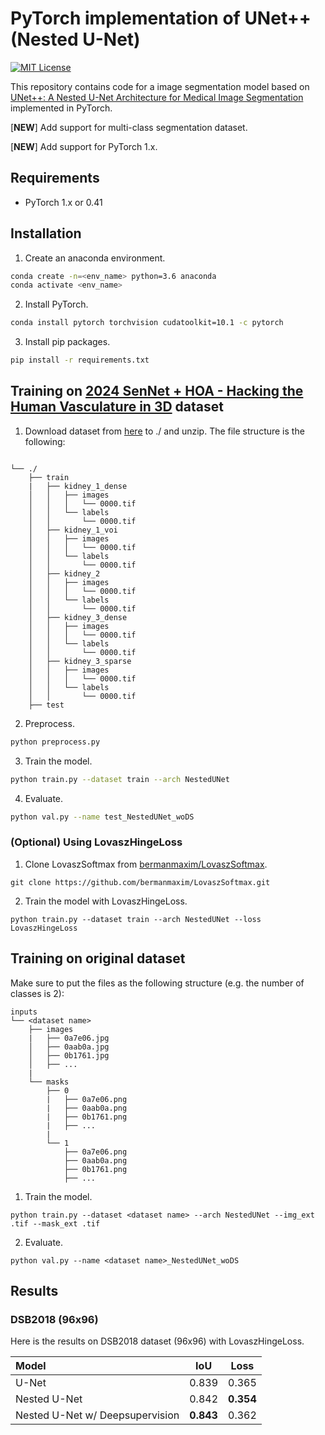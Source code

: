 # PyTorch implementation of UNet++ (Nested U-Net)
[![MIT License](http://img.shields.io/badge/license-MIT-blue.svg?style=flat)](LICENSE)

This repository contains code for a image segmentation model based on [UNet++: A Nested U-Net Architecture for Medical Image Segmentation](https://arxiv.org/abs/1807.10165) implemented in PyTorch. 

[**NEW**] Add support for multi-class segmentation dataset.

[**NEW**] Add support for PyTorch 1.x.


## Requirements
- PyTorch 1.x or 0.41

## Installation
1. Create an anaconda environment.
```sh
conda create -n=<env_name> python=3.6 anaconda
conda activate <env_name>
```
2. Install PyTorch.
```sh
conda install pytorch torchvision cudatoolkit=10.1 -c pytorch
```
3. Install pip packages.
```sh
pip install -r requirements.txt
```

## Training on [2024 SenNet + HOA - Hacking the Human Vasculature in 3D](https://www.kaggle.com/competitions/blood-vessel-segmentation/data) dataset
1. Download dataset from [here](https://www.kaggle.com/competitions/blood-vessel-segmentation/data) to ./ and unzip. The file structure is the following:
```

└── ./
    ├── train
    |   ├── kidney_1_dense
    │   │   ├── images
    │   │   │   └── 0000.tif
    │   │   └── labels
    │   │       └── 0000.tif           
    │   ├── kidney_1_voi
    │   │   ├── images
    │   │   │   └── 0000.tif
    │   │   └── labels
    │   │       └── 0000.tif
    │   ├── kidney_2
    │   │   ├── images
    │   │   │   └── 0000.tif
    │   │   └── labels
    │   │       └── 0000.tif
    │   ├── kidney_3_dense
    │   │   ├── images
    │   │   │   └── 0000.tif
    │   │   └── labels
    │   │       └── 0000.tif
    │   ├── kidney_3_sparse
    │   │   ├── images
    │   │   │   └── 0000.tif
    │   │   └── labels
    │   │       └── 0000.tif  
    ├── test
```
2. Preprocess.
```sh
python preprocess.py
```
3. Train the model.
```sh
python train.py --dataset train --arch NestedUNet
```
4. Evaluate.
```sh
python val.py --name test_NestedUNet_woDS
```
### (Optional) Using LovaszHingeLoss
1. Clone LovaszSoftmax from [bermanmaxim/LovaszSoftmax](https://github.com/bermanmaxim/LovaszSoftmax).
```
git clone https://github.com/bermanmaxim/LovaszSoftmax.git
```
2. Train the model with LovaszHingeLoss.
```
python train.py --dataset train --arch NestedUNet --loss LovaszHingeLoss
```

## Training on original dataset
Make sure to put the files as the following structure (e.g. the number of classes is 2):
```
inputs
└── <dataset name>
    ├── images
    |   ├── 0a7e06.jpg
    │   ├── 0aab0a.jpg
    │   ├── 0b1761.jpg
    │   ├── ...
    |
    └── masks
        ├── 0
        |   ├── 0a7e06.png
        |   ├── 0aab0a.png
        |   ├── 0b1761.png
        |   ├── ...
        |
        └── 1
            ├── 0a7e06.png
            ├── 0aab0a.png
            ├── 0b1761.png
            ├── ...
```

1. Train the model.
```
python train.py --dataset <dataset name> --arch NestedUNet --img_ext .tif --mask_ext .tif
```
2. Evaluate.
```
python val.py --name <dataset name>_NestedUNet_woDS
```

## Results
### DSB2018 (96x96)

Here is the results on DSB2018 dataset (96x96) with LovaszHingeLoss.

| Model                           |   IoU   |  Loss   |
|:------------------------------- |:-------:|:-------:|
| U-Net                           |  0.839  |  0.365  |
| Nested U-Net                    |  0.842  |**0.354**|
| Nested U-Net w/ Deepsupervision |**0.843**|  0.362  |
